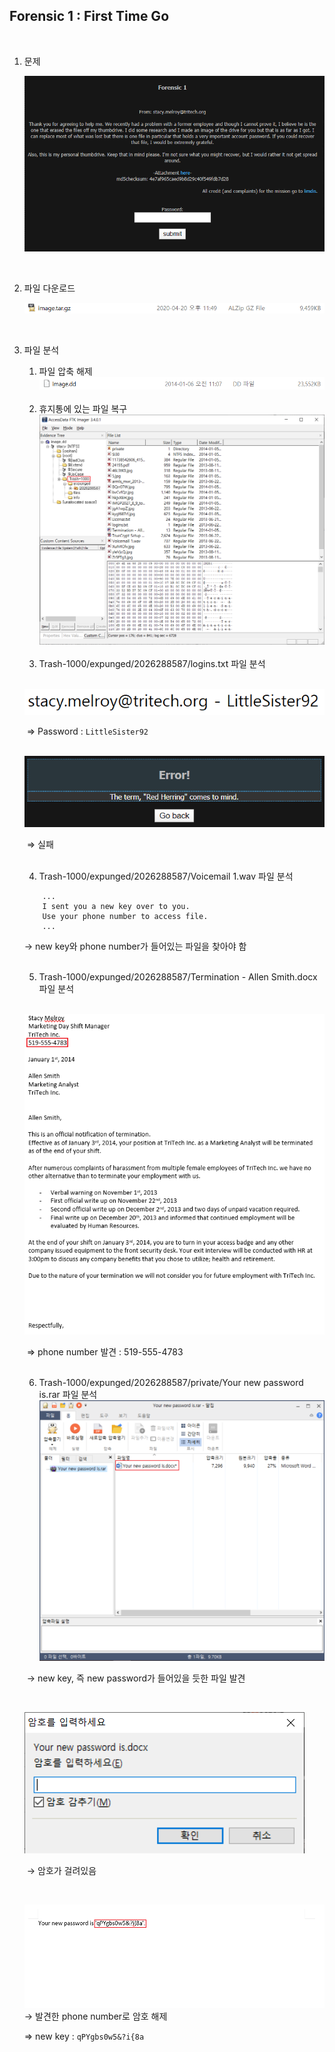 ## Forensic 1 : First Time Go

<br>

1. 문제

   ![1587391158979](./images/1587391158979.png)

<br>

2. 파일 다운로드

   ![1587394419538](./images/1587394419538.png)

<br>

3. 파일 분석

   1) 파일 압축 해제![1587394479667](./images/1587394479667.png)

   <br>

   2) 휴지통에 있는 파일 복구![1587395116555](./images/1587395116555.png)

   <br>
   
   3) Trash-1000/expunged/2026288587/logins.txt 파일 분석
   
   ​		![1587395199181](./images/1587395199181.png)
   
   ​		⇒ Password : `LittleSister92` 
   
   ​			![1587395292103](./images/1587395292103.png)
   
   ​				⇒ 실패
   
   <br>
   
   4) Trash-1000/expunged/2026288587/Voicemail 1.wav 파일 분석
   
   ```
       ...    
       I sent you a new key over to you.    
       Use your phone number to access file.    
       ...
   ```
   
   → new key와 phone number가 들어있는 파일을 찾아야 함
   
   <br>
   
   5) Trash-1000/expunged/2026288587/Termination - Allen Smith.docx 파일 분석
   
   ​	![1587396111874](./images/1587396111874.png)
   
   ​		⇒ phone number 발견 : 519-555-4783
   
   <br>
   
   6) Trash-1000/expunged/2026288587/private/Your new password is.rar 파일 분석![1587395960030](./images/1587395960030.png)
   
   ​	→ new key, 즉 new password가 들어있을 듯한 파일 발견
   
   <br>
   
   ![1587396169760](./images/1587396169760.png)
   
   ​										→ 암호가 걸려있음
   
   <br>
   
   ![](./images/1587396282560.png)→ 발견한 phone number로 암호 해제
   
   ⇒ new key : `qPYgbs0w5&?i{8a`

